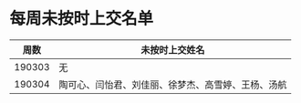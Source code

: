 # 每周未按时上交名单

| 周数   | 未按时上交姓名                                     |
| ------ | -------------------------------------------------- |
| 190303 | 无                                                 |
| 190304 | 陶可心、闫怡君、刘佳丽、徐梦杰、高雪婷、王杨、汤航 |

